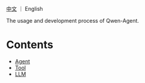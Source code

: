 [中文](./README_CN.md) ｜ English

The usage and development process of Qwen-Agent.

# Contents

- [Agent](agent.md)
- [Tool](tool.md)
- [LLM](llm.md)
